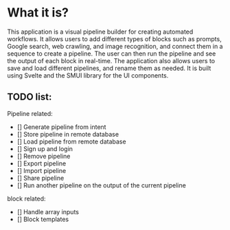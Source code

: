 # What it is?
This application is a visual pipeline builder for creating automated workflows. It allows users to add different types of blocks such as prompts, Google search, web crawling, and image recognition, and connect them in a sequence to create a pipeline. The user can then run the pipeline and see the output of each block in real-time. The application also allows users to save and load different pipelines, and rename them as needed. It is built using Svelte and the SMUI library for the UI components.

## TODO list:
Pipeline related:
- [] Generate pipeline from intent
- [] Store pipeline in remote database
- [] Load pipeline from remote database
- [] Sign up and login
- [] Remove pipeline
- [] Export pipeline
- [] Import pipeline
- [] Share pipeline
- [] Run another pipeline on the output of the current pipeline

block related:
- [] Handle array inputs
- [] Block templates
